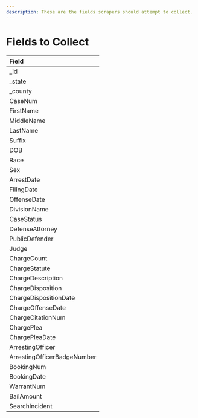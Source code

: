 ```yaml
---
description: These are the fields scrapers should attempt to collect.
---
```


# Fields to Collect

| Field |
| :--- |
| \_id |
| \_state |
| \_county |
| CaseNum |
| FirstName |
| MiddleName |
| LastName |
| Suffix |
| DOB |
| Race |
| Sex |
| ArrestDate |
| FilingDate |
| OffenseDate |
| DivisionName |
| CaseStatus |
| DefenseAttorney |
| PublicDefender |
| Judge |
| ChargeCount |
| ChargeStatute |
| ChargeDescription |
| ChargeDisposition |
| ChargeDispositionDate |
| ChargeOffenseDate |
| ChargeCitationNum |
| ChargePlea |
| ChargePleaDate |
| ArrestingOfficer |
| ArrestingOfficerBadgeNumber |
| BookingNum |
| BookingDate |
| WarrantNum |
| BailAmount |
| SearchIncident |

